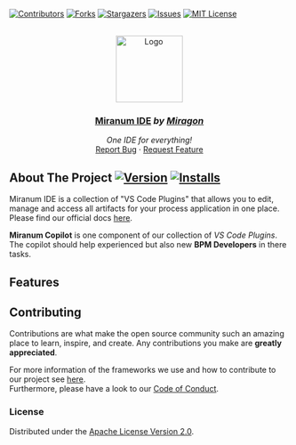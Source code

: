 <div id="top"></div>

<!-- PROJECT SHIELDS -->
[![Contributors][contributors-shield]][contributors-url]
[![Forks][forks-shield]][forks-url]
[![Stargazers][stars-shield]][stars-url]
[![Issues][issues-shield]][issues-url]
[![MIT License][license-shield]][license-url]
<!-- END OF PROJECT SHIELDS -->

<!-- PROJECT LOGO -->
<br />
<div align="center">
    <a href="#">
        <img src="https://raw.githubusercontent.com/Miragon/miranum-copilot/main/images/miranum_icon.png" alt="Logo" height="120">
    </a>
    <h3 ><a href="https://miranum.com/">Miranum IDE</a> <i>by <a href="https://miragon.io/">Miragon</a></i></h3>
    <p>
        <i>One IDE for everything!</i>
        <br />
        <a href="https://github.com/Miragon/miranum-json-forms/issues">Report Bug</a>
        ·
        <a href="https://github.com/Miragon/miranum-json-forms/pulls">Request Feature</a>
    </p>
</div>

## About The Project [![Version][version-shield]][version-url] [![Installs][installs-shield]][installs-url]

Miranum IDE is a collection of "VS Code Plugins" that allows you to edit, manage and access all artifacts for your
process application in one place.
Please find our official docs [here](https://miranum.com/docs/components/miranum-ide/intro-miranum-ide).

**Miranum Copilot** is one component of our collection of *VS Code Plugins*.
The copilot should help experienced but also new **BPM Developers** in there tasks.

## Features

## Contributing

Contributions are what make the open source community such an amazing place to learn, inspire, and create.
Any contributions you make are **greatly appreciated**.

For more information of the frameworks we use and how to contribute to our project see [here](docs/quickstart.md).  
Furthermore, please have a look to our [Code of Conduct](https://miranum.com/docs/components/contributing/).

### License

Distributed under the [Apache License Version 2.0](LICENSE).


<!-- MARKDOWN LINKS & IMAGES -->
<!-- https://www.markdownguide.org/basic-syntax/#reference-style-links -->

[contributors-shield]: https://img.shields.io/github/contributors/Miragon/miranum-copilot.svg?style=for-the-badge

[contributors-url]: https://github.com/Miragon/miranum-copilot/graphs/contributors

[forks-shield]: https://img.shields.io/github/forks/Miragon/miranum-copilot.svg?style=for-the-badge

[forks-url]: https://github.com/Miragon/miranum-copilot/network/members

[stars-shield]: https://img.shields.io/github/stars/Miragon/miranum-copilot.svg?style=for-the-badge

[stars-url]: https://github.com/Miragon/miranum-copilot/stargazers

[issues-shield]: https://img.shields.io/github/issues/Miragon/miranum-copilot.svg?style=for-the-badge

[issues-url]: https://github.com/Miragon/miranum-copilot/issues

[license-shield]: https://img.shields.io/github/license/Miragon/miranum-copilot.svg?style=for-the-badge

[license-url]: https://github.com/Miragon/miranum-copilot/blob/main/LICENSE

[version-shield]: https://img.shields.io/visual-studio-marketplace/v/miragon-gmbh.miranum-copilot

[version-url]: https://marketplace.visualstudio.com/items?itemName=miragon-gmbh.miranum-copilot

[installs-shield]: https://img.shields.io/visual-studio-marketplace/i/miragon-gmbh.miranum-copilot

[installs-url]: https://marketplace.visualstudio.com/items?itemName=miragon-gmbh.miranum-copilot
